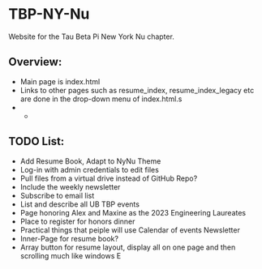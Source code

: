 # TBP-NY-Nu
Website for the Tau Beta Pi New York Nu chapter.

## Overview:
- Main page is index.html
- Links to other pages such as resume_index, resume_index_legacy etc are done in the drop-down menu of index.html.s
- -

## TODO List:
- Add Resume Book, Adapt to NyNu Theme
- Log-in with admin credentials to edit files
- Pull files from a virtual drive instead of GitHub Repo?
- Include the weekly newsletter
- Subscribe to email list
- List and describe all UB TBP events
- Page honoring Alex and Maxine as the 2023 Engineering Laureates
- Place to register for honors dinner
- Practical things that peiple will use
    Calendar of events
    Newsletter
- Inner-Page for resume book?
- Array button for resume layout, display all on one page and then scrolling much like windows E
